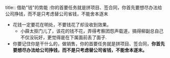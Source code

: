 title:: 借助"钱"的势能 :你的首要任务就是拼项目、签合同，你首先要想尽办法给公司挣钱，而不是只考虑替公司省钱，不能舍本逐末

- 花钱一定要花在明处，不要钱花了却没收到效果。
	- 小薛太抠门儿了，该花的钱不花，弄得考察团怨声载道，搞得柳副总自己不仅没玩好，更觉得是在下属面前丢了面子.
- 你要记住你是干什么的，做销售，你的首要任务就是拼项目、签合同，**你首先要想尽办法给公司挣钱，而不是只考虑替公司省钱，不能舍本逐末。**